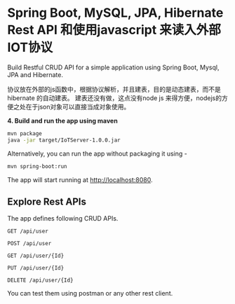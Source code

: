 # Spring Boot, MySQL, JPA, Hibernate Rest API 和使用javascript 来读入外部IOT协议

Build Restful CRUD API for a simple application using Spring Boot, Mysql, JPA and Hibernate.

协议放在外部的js函数中，根据协议解析，并且建表，目的是动态建表，而不是hibernate 的自动建表。
建表还没有做，这点没有node js 来得方便，nodejs的方便之处在于json对象可以直接当成对象使用。


**4. Build and run the app using maven**

```bash
mvn package
java -jar target/IoTServer-1.0.0.jar
```

Alternatively, you can run the app without packaging it using -

```bash
mvn spring-boot:run
```

The app will start running at <http://localhost:8080>.

## Explore Rest APIs

The app defines following CRUD APIs.

    GET /api/user
    
    POST /api/user
    
    GET /api/user/{Id}
    
    PUT /api/user/{Id}
    
    DELETE /api/user/{Id}

You can test them using postman or any other rest client.


